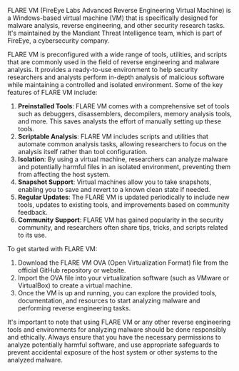 FLARE VM (FireEye Labs Advanced Reverse Engineering Virtual Machine) is a Windows-based virtual machine (VM) that is specifically designed for malware analysis, reverse engineering, and other security research tasks. It's maintained by the Mandiant Threat Intelligence team, which is part of FireEye, a cybersecurity company.

FLARE VM is preconfigured with a wide range of tools, utilities, and scripts that are commonly used in the field of reverse engineering and malware analysis. It provides a ready-to-use environment to help security researchers and analysts perform in-depth analysis of malicious software while maintaining a controlled and isolated environment. Some of the key features of FLARE VM include:

1. **Preinstalled Tools**: FLARE VM comes with a comprehensive set of tools such as debuggers, disassemblers, decompilers, memory analysis tools, and more. This saves analysts the effort of manually setting up these tools.
2. **Scriptable Analysis**: FLARE VM includes scripts and utilities that automate common analysis tasks, allowing researchers to focus on the analysis itself rather than tool configuration.
3. **Isolation**: By using a virtual machine, researchers can analyze malware and potentially harmful files in an isolated environment, preventing them from affecting the host system.
4. **Snapshot Support**: Virtual machines allow you to take snapshots, enabling you to save and revert to a known clean state if needed.
5. **Regular Updates**: The FLARE VM is updated periodically to include new tools, updates to existing tools, and improvements based on community feedback.
6. **Community Support**: FLARE VM has gained popularity in the security community, and researchers often share tips, tricks, and scripts related to its use.

To get started with FLARE VM:

1. Download the FLARE VM OVA (Open Virtualization Format) file from the official GitHub repository or website.
2. Import the OVA file into your virtualization software (such as VMware or VirtualBox) to create a virtual machine.
3. Once the VM is up and running, you can explore the provided tools, documentation, and resources to start analyzing malware and performing reverse engineering tasks.

It's important to note that using FLARE VM or any other reverse engineering tools and environments for analyzing malware should be done responsibly and ethically. Always ensure that you have the necessary permissions to analyze potentially harmful software, and use appropriate safeguards to prevent accidental exposure of the host system or other systems to the analyzed malware.